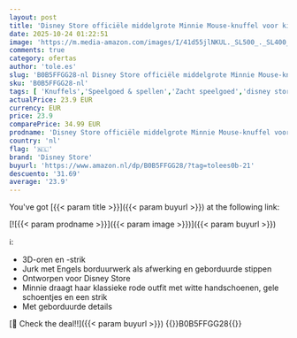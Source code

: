 ```yaml
---
layout: post
title: 'Disney Store officiële middelgrote Minnie Mouse-knuffel voor kinderen uit  47 cm  knuffelbaar  zachte afwerking en geborduurde details  klassieke rode outfit  geschikt vanaf de geboorte'
date: 2025-10-24 01:22:51
image: 'https://m.media-amazon.com/images/I/41d55jlNKUL._SL500_._SL400_.jpg'
comments: true
category: ofertas
author: 'tole.es'
slug: 'B0B5FFGG28-nl Disney Store officiële middelgrote Minnie Mouse-knuffel...'
sku: 'B0B5FFGG28-nl'
tags: [ 'Knuffels','Speelgoed & spellen','Zacht speelgoed','disney store','🇳🇱', ]
actualPrice: 23.9 EUR
currency: EUR
price: 23.9
comparePrice: 34.99 EUR
prodname: 'Disney Store officiële middelgrote Minnie Mouse-knuffel voor kinderen uit  47 cm  knuffelbaar  zachte afwerking en geborduurde details  klassieke rode outfit  geschikt vanaf de geboorte'
country: 'nl'
flag: '🇳🇱'
brand: 'Disney Store'
buyurl: 'https://www.amazon.nl/dp/B0B5FFGG28/?tag=tolees0b-21'
descuento: '31.69'
average: '23.9'
---
```


You've got [{{< param title >}}]({{< param buyurl >}}) at the following link:

[![{{< param prodname >}}]({{< param image >}})]({{< param buyurl >}})

ℹ️:

- 3D-oren en -strik
- Jurk met Engels borduurwerk als afwerking en geborduurde stippen
- Ontworpen voor Disney Store
- Minnie draagt haar klassieke rode outfit met witte handschoenen, gele schoentjes en een strik
- Met geborduurde details

[🛒 Check the deal!!]({{< param buyurl >}})
{{<world>}}B0B5FFGG28{{</world>}}
